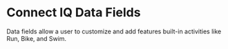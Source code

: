 # Connect IQ Data Fields
Data fields allow a user to customize and add features built-in activities like Run, Bike, and Swim.
